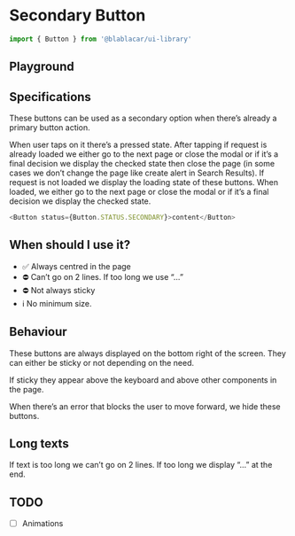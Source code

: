 # Secondary Button

```js
import { Button } from '@blablacar/ui-library'
```

## Playground

<!-- STORY -->

## Specifications

These buttons can be used as a secondary option when there’s already a primary button action.

When user taps on it there’s a pressed state.
After tapping if request is already loaded we either go to the next page or close the modal or if it’s a final decision we display the checked state then close the page (in some cases we don’t change the page like create alert in Search Results).
If request is not loaded we display the loading state of these buttons. When loaded, we either go to the next page or close the modal or if it’s a final decision we display the checked state.

```js
<Button status={Button.STATUS.SECONDARY}>content</Button>
```

## When should I use it?

- ✅ Always centred in the page
- ⛔️ Can’t go on 2 lines. If too long we use “…”
- ⛔️ Not always sticky
- ℹ️ No minimum size.

## Behaviour

These buttons are always displayed on the bottom right of the screen. They can either be sticky or not depending on the need.

If sticky they appear above the keyboard and above other components in the page.

When there’s an error that blocks the user to move forward, we hide these buttons.

## Long texts

If text is too long we can’t go on 2 lines. If too long we display “…” at the end.

## TODO

- [ ] Animations

